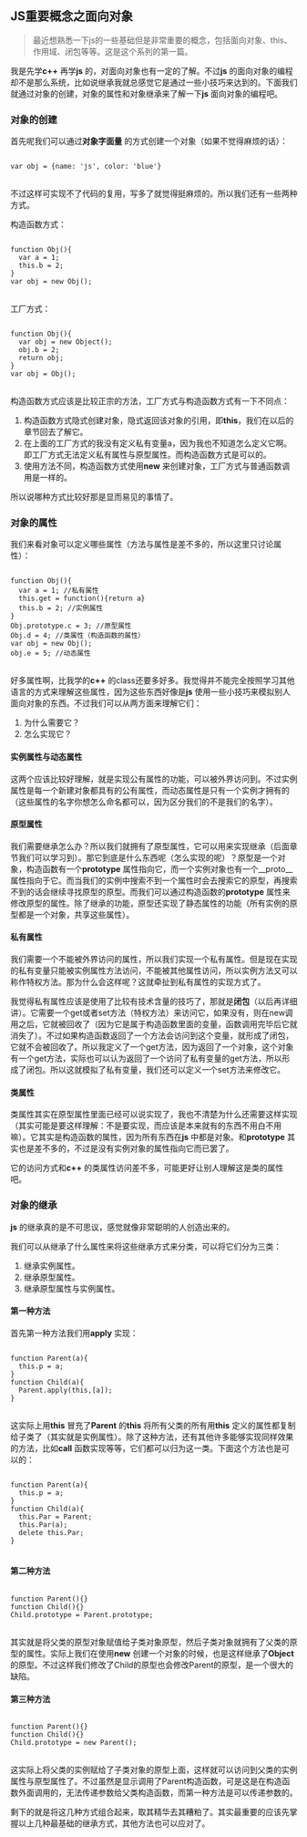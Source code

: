 ## JS重要概念之面向对象

>最近想熟悉一下js的一些基础但是非常重要的概念，包括面向对象、this、作用域、闭包等等。这是这个系列的第一篇。

我是先学**c++** 再学**js** 的，对面向对象也有一定的了解。不过**js** 的面向对象的编程却不是那么系统，比如说继承我就总感觉它是通过一些小技巧来达到的。下面我们就通过对象的创建，对象的属性和对象继承来了解一下**js** 面向对象的编程吧。

### 对象的创建

首先呢我们可以通过**对象字面量** 的方式创建一个对象（如果不觉得麻烦的话）：

<pre>
<code>
var obj = {name: 'js', color: 'blue'}
</code>
</pre>

不过这样可实现不了代码的复用，写多了就觉得挺麻烦的。所以我们还有一些两种方式。

构造函数方式：

<pre>
<code>
function Obj(){
  var a = 1;
  this.b = 2;
}
var obj = new Obj();
</code>
</pre>

工厂方式：

<pre>
<code>
function Obj(){
  var obj = new Object();
  obj.b = 2;
  return obj;
}
var obj = Obj();
</code>
</pre>

构造函数方式应该是比较正宗的方法，工厂方式与构造函数方式有一下不同点：
1. 构造函数方式隐式创建对象，隐式返回该对象的引用，即**this**，我们在以后的章节回去了解它。
2. 在上面的工厂方式的我没有定义私有变量a，因为我也不知道怎么定义它啊。即工厂方式无法定义私有属性与原型属性。而构造函数方式是可以的。
3. 使用方法不同，构造函数方式使用**new** 来创建对象，工厂方式与普通函数调用是一样的。

所以说哪种方式比较好那是显而易见的事情了。

### 对象的属性
我们来看对象可以定义哪些属性（方法与属性是差不多的，所以这里只讨论属性）：

<pre>
<code>
function Obj(){
  var a = 1; //私有属性
  this.get = function(){return a}
  this.b = 2; //实例属性
}
Obj.prototype.c = 3; //原型属性
Obj.d = 4; //类属性（构造函数的属性）
var obj = new Obj();
obj.e = 5; //动态属性
</code>
</pre>

好多属性啊，比我学的**c++** 的class还要多好多。我觉得并不能完全按照学习其他语言的方式来理解这些属性，因为这些东西好像是**js** 使用一些小技巧来模拟别人面向对象的东西。不过我们可以从两方面来理解它们：
1. 为什么需要它？
2. 怎么实现它？

#### 实例属性与动态属性

这两个应该比较好理解，就是实现公有属性的功能，可以被外界访问到。不过实例属性是每一个新建对象都具有的公有属性，而动态属性是只有一个实例才拥有的（这些属性的名字你想怎么命名都可以，因为区分我们的不是我们的名字）。

#### 原型属性

我们需要继承怎么办？所以我们就拥有了原型属性，它可以用来实现继承（后面章节我们可以学习到）。那它到底是什么东西呢（怎么实现的呢）？原型是一个对象，构造函数有一个**prototype** 属性指向它，而一个实例对象也有一个\_\_proto\_\_属性指向于它。而当我们的实例中搜索不到一个属性时会去搜索它的原型，再搜索不到的话会继续寻找原型的原型。而我们可以通过构造函数的**prototype** 属性来修改原型的属性。除了继承的功能，原型还实现了静态属性的功能（所有实例的原型都是一个对象，共享这些属性）。

#### 私有属性

我们需要一个不能被外界访问的属性，所以我们实现一个私有属性。但是现在实现的私有变量只能被实例属性方法访问，不能被其他属性访问，所以实例方法又可以称作特权方法。那为什么会这样呢？这就牵扯到私有属性的实现方式了。

我觉得私有属性应该是使用了比较有技术含量的技巧了，那就是**闭包**（以后再详细讲）。它需要一个get或者set方法（特权方法）来访问它，如果没有，则在new调用之后，它就被回收了（因为它是属于构造函数里面的变量，函数调用完毕后它就消失了）。不过如果构造函数返回了一个方法会访问到这个变量，就形成了闭包，它就不会被回收了。所以我定义了一个get方法，因为返回了一个对象，这个对象有一个get方法，实际也可以认为返回了一个访问了私有变量的get方法，所以形成了闭包。所以这就模拟了私有变量，我们还可以定义一个set方法来修改它。

#### 类属性

类属性其实在原型属性里面已经可以说实现了，我也不清楚为什么还需要这样实现（其实可能是要这样理解：不是要实现，而应该是本来就有的东西不用白不用嘛）。它其实是构造函数的属性，因为所有东西在**js** 中都是对象。和**prototype** 其实也是差不多的，不过是没有实例对象的属性指向它而已罢了。

它的访问方式和**c++** 的类属性访问差不多，可能更好让别人理解这是类的属性吧。

###  对象的继承

**js** 的继承真的是不可思议，感觉就像非常聪明的人创造出来的。

我们可以从继承了什么属性来将这些继承方式来分类，可以将它们分为三类：
1. 继承实例属性。
2. 继承原型属性。
3. 继承原型属性与实例属性。

#### 第一种方法

首先第一种方法我们用**apply** 实现：

<pre>
<code>
function Parent(a){
  this.p = a;
}
function Child(a){
  Parent.apply(this,[a]);
}
</code>
</pre>

这实际上用**this** 冒充了**Parent** 的**this** 将所有父类的所有用**this** 定义的属性都复制给子类了（其实就是实例属性）。除了这种方法，还有其他许多能够实现同样效果的方法，比如**call** 函数实现等等，它们都可以归为这一类。下面这个方法也是可以的：

<pre>
<code>
function Parent(a){
  this.p = a;
}
function Child(a){
  this.Par = Parent;
  this.Par(a);
  delete this.Par;
}
</code>
</pre>

#### 第二种方法

<pre>
<code>
function Parent(){}
function Child(){}
Child.prototype = Parent.prototype;
</code>
</pre>

其实就是将父类的原型对象赋值给子类对象原型，然后子类对象就拥有了父类的原型的属性。实际上我们在使用**new** 创建一个对象的时候，也是这样继承了**Object**的原型。不过这样我们修改了Child的原型也会修改Parent的原型，是一个很大的缺陷。

#### 第三种方法

<pre>
<code>
function Parent(){}
function Child(){}
Child.prototype = new Parent();
</code>
</pre>

这实际上将父类的实例赋给了子类对象的原型上面，这样就可以访问到父类的实例属性与原型属性了。不过虽然是显示调用了Parent构造函数，可是这是在构造函数外面调用的，无法传递参数给父类构造函数，而第一种方法是可以传递参数的。

剩下的就是将这几种方式组合起来，取其精华去其糟粕了。其实最重要的应该先掌握以上几种最基础的继承方式，其他方法也可以应对了。

